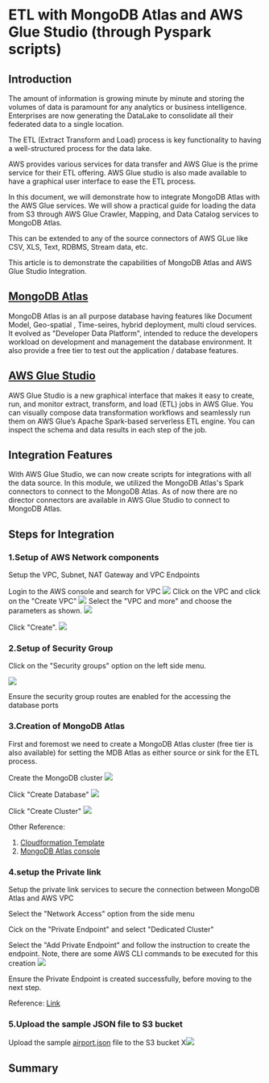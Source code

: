 # ETL with MongoDB Atlas and AWS Glue Studio (through Pyspark scripts)

## Introduction
The amount of information is growing minute by minute and storing the volumes of data is paramount for any analytics or business intelligence. Enterprises are now generating the DataLake to consolidate all their federated data to a single location. 
	
The ETL (Extract Transform and Load) process is key functionality to having a well-structured process for the data lake. 
	
AWS provides various services for data transfer and AWS Glue is the prime service for their ETL offering. AWS Glue studio is also made available to have a graphical user interface to ease the ETL process.

In this document, we will demonstrate how to integrate MongoDB Atlas with the AWS Glue services. We will show a practical guide for loading the data from S3 through AWS Glue Crawler, Mapping, and Data Catalog services to MongoDB Atlas.
	
This can be extended to any of the source connectors of AWS GLue like CSV, XLS, Text, RDBMS, Stream data, etc.

This article is to demonstrate the capabilities of MongoDB Atlas and AWS Glue Studio Integration.


## [MongoDB Atlas](https://www.mongodb.com/atlas)

MongoDB Atlas is an all purpose database having features like Document Model, Geo-spatial , Time-seires, hybrid deployment, multi cloud services. It evolved as "Developer Data Platform", intended to reduce the developers workload on development and management the database environment. It also provide a free tier to test out the application / database features.


## [AWS Glue Studio](https://docs.aws.amazon.com/glue/latest/ug/what-is-glue-studio.html)
AWS Glue Studio is a new graphical interface that makes it easy to create, run, and monitor extract, transform, and load (ETL) jobs in AWS Glue. You can visually compose data transformation workflows and seamlessly run them on AWS Glue’s Apache Spark-based serverless ETL engine. You can inspect the schema and data results in each step of the job.

## Integration Features

With AWS Glue Studio, we can now create scripts for integrations with all the data source. In this module, we utilized the MongoDB Atlas's Spark connectors to connect to the MongoDB Atlas.
As of now there are no director connectors are available in AWS Glue Studio to connect to MongoDB Atlas. 

## Steps for Integration


### 1.Setup of AWS Network components
Setup the VPC, Subnet, NAT Gateway and VPC Endpoints

Login to the AWS console and search for VPC 
![](https://github.com/Babusrinivasan76/atlasgluestudiointegration/blob/main/images/VPC%20Creation/04.VPC%20Search.png)
Click on the VPC and click on the "Create VPC" 
![](https://github.com/Babusrinivasan76/atlasgluestudiointegration/blob/main/images/VPC%20Creation/05.%20create%20VPC%20.png)
Select the "VPC and more" and choose the parameters as shown.
![](https://github.com/Babusrinivasan76/atlasgluestudiointegration/blob/main/images/VPC%20Creation/01.VPC%20Creation.png)

Click "Create".
![](https://github.com/Babusrinivasan76/atlasgluestudiointegration/blob/main/images/VPC%20Creation/02.VPC%20Creationpng.png)



### 2.Setup of Security Group

Click on  the "Security groups" option on the left side menu.

![](https://github.com/Babusrinivasan76/atlasgluestudiointegration/blob/main/images/VPC%20Creation/03%20Security%20Group.png)

Ensure the security group routes are enabled for the accessing the database ports

### 3.Creation of MongoDB Atlas
First and foremost we need to create a MongoDB Atlas cluster (free tier is also available) for setting the MDB Atlas as either source or sink for the ETL process.

Create the MongoDB cluster
![](https://github.com/Babusrinivasan76/atlasgluestudiointegration/blob/main/images/VPC%20Creation/06.MongoDB%20Atlas%20DB%20Creation.png)

Click "Create Database"
![](https://github.com/Babusrinivasan76/atlasgluestudiointegration/blob/main/images/VPC%20Creation/07.%20MongoDB%20Database%20creation.png)

Click "Create Cluster"
![](https://github.com/Babusrinivasan76/atlasgluestudiointegration/blob/main/images/VPC%20Creation/08.Create%20cluster.png)

Other Reference: 
  1. [Cloudformation Template](https://aws.amazon.com/quickstart/architecture/mongodb-atlas/)
  2. [MongoDB Atlas console](https://www.mongodb.com/docs/atlas/getting-started/)


### 4.setup the Private link

Setup the private link services to secure the connection between MongoDB Atlas and AWS VPC

Select the "Network Access" option from the side menu 

Cick on the "Private Endpoint" and select "Dedicated Cluster"

Select the "Add Private Endpoint" and follow the instruction to create the endpoint. Note, there are some AWS CLI commands to be executed for this creation
![](https://github.com/Babusrinivasan76/atlasgluestudiointegration/blob/main/images/VPC%20Creation/09.create%20privatelink.png)

Ensure the Private Endpoint is created successfully, before moving to the next step.

Reference: [Link](https://www.mongodb.com/docs/atlas/security-cluster-private-endpoint/)


### 5.Upload the sample JSON file to S3 bucket

Upload the sample [airport.json](https://github.com/Babusrinivasan76/atlasgluestudiointegration/tree/main/images/VPC%20Creation#:~:text=1%20minute%20ago-,airports.json,-Add%20files%20via) file to the S3 bucket
X![](https://github.com/Babusrinivasan76/atlasgluestudiointegration/blob/main/images/VPC%20Creation/13.S3%20upload.png)





## Summary


